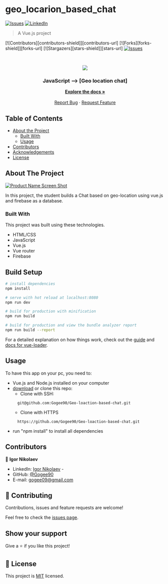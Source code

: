 # geo_locarion_based_chat
[![Issues][issues-shield]][issues-url]
[![LinkedIn][linkedin-shield]][linkedin-url]

> A Vue.js project

[![Contributors][contributors-shield]][contributors-url]
[![Forks][forks-shield]][forks-url]
[![Stargazers][stars-shield]][stars-url]
[![Issues][issues-shield]][issues-url]


<!-- PROJECT LOGO -->
<br />
<p align="center">
  <a href="https://github.com/Gogee90/Geo-loaction-based-chat">
    <img src="https://upload.wikimedia.org/wikipedia/commons/thumb/9/95/Vue.js_Logo_2.svg/277px-Vue.js_Logo_2.svg.png">
  </a>

  <h3 align="center">JavaScript --> [Geo location chat]</h3>

  <p align="center">
    <a href="https://github.com/Gogee90/geo_ninjas"><strong>Explore the docs »</strong></a>
    <br />
    <br />
    <a href="https://github.com/Gogee90/geo_ninjas/issues">Report Bug</a>
    ·
    <a href="https://github.com/Gogee90/geo_ninjas/issues">Request Feature</a>
  </p>
</p>

<!-- TABLE OF CONTENTS -->
## Table of Contents

* [About the Project](#about-the-project)
  * [Built With](#built-with)
  * [Usage](#usage)
* [Contributors](#contributors)
* [Acknowledgements](#acknowledgements)
* [License](#license)

<!-- ABOUT THE PROJECT -->
## About The Project

[![Product Name Screen Shot][product-screenshot]](https://example.com)

In this project, the student builds a Chat based on geo-location using vue.js and firebase as a database.

### Built With
This project was built using these technologies.
* HTML/CSS
* JavaScript
* Vue.js
* Vue router
* Firebase

<!-- INSTALLATION -->
## Build Setup

``` bash
# install dependencies
npm install

# serve with hot reload at localhost:8080
npm run dev

# build for production with minification
npm run build

# build for production and view the bundle analyzer report
npm run build --report
```

For a detailed explanation on how things work, check out the [guide](http://vuejs-templates.github.io/webpack/) and [docs for vue-loader](http://vuejs.github.io/vue-loader).


## Usage

To have this app on your pc, you need to:
* Vue.js and Node.js installed on your computer
* [download](https://github.com/Gogee90/Geo-loaction-based-chat) or clone this repo:
  - Clone with SSH:
  ```
    git@github.com:Gogee90/Geo-loaction-based-chat.git
  ```
  - Clone with HTTPS
  ```
    https://github.com/Gogee90/Geo-loaction-based-chat.git
  ```
- run "npm install" to install all dependencies

<!-- CONTACT -->
## Contributors

👤 **Igor Nikolaev**

- LinkedIn: [Igor Nikolaev](https://www.linkedin.com/in/igor-nikolaev-orenburg/) -
- GitHub: [@Gogee90](https://github.com/Gogee90)
- E-mail: gogee09@gmail.com

## :handshake: Contributing

Contributions, issues and feature requests are welcome!

Feel free to check the [issues page](https://github.com/Gogee90/Geo-loaction-based-chat/issues).

## Show your support

Give a :star: if you like this project!


<!-- MARKDOWN LINKS & IMAGES -->
<!-- https://www.markdownguide.org/basic-syntax/#reference-style-links -->
[issues-shield]: https://img.shields.io/github/issues/othneildrew/Best-README-Template.svg?style=flat-square
[issues-url]: https://github.com/Gogee90/-/issues
[linkedin-shield]: https://img.shields.io/badge/-LinkedIn-black.svg?style=flat-square&logo=linkedin&colorB=555
[linkedin-url]: https://www.linkedin.com/in/igor-nikolaev-orenburg/
[product-screenshot]: https://skr.sh/i/140920/6j47hzcB.jpg?download=1

## 📝 License

This project is [MIT](https://opensource.org/licenses/MIT) licensed.
